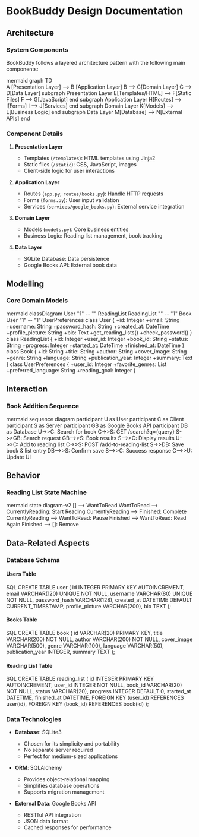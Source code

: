 # BookBuddy Design Documentation

## Architecture

### System Components
BookBuddy follows a layered architecture pattern with the following main components:

mermaid
graph TD  
    A [Presentation Layer] --> B [Application Layer]
    B --> C[Domain Layer]
    C --> D[Data Layer]
    subgraph Presentation Layer
        E[Templates/HTML] --> F[Static Files]
        F --> G[JavaScript]
    end
    subgraph Application Layer
        H[Routes] --> I[Forms]
        I --> J[Services]
    end
    subgraph Domain Layer
        K[Models] --> L[Business Logic]
    end
    subgraph Data Layer
        M[Database] --> N[External APIs]
    end


### Component Details
1. **Presentation Layer**
    - Templates (`/templates`): HTML templates using Jinja2
    - Static files (`/static`): CSS, JavaScript, images
    - Client-side logic for user interactions

2. **Application Layer**
    - Routes (`app.py`, `routes/books.py`): Handle HTTP requests
    - Forms (`forms.py`): User input validation
    - Services (`services/google_books.py`): External service integration

3. **Domain Layer**
    - Models (`models.py`): Core business entities
    - Business Logic: Reading list management, book tracking

4. **Data Layer**
    - SQLite Database: Data persistence
    - Google Books API: External book data

## Modelling

### Core Domain Models

mermaid
classDiagram
User "1" -- "" ReadingList
ReadingList "" -- "1" Book
User "1" -- "1" UserPreferences
class User {
+id: Integer
+email: String
+username: String
+password_hash: String
+created_at: DateTime
+profile_picture: String
+bio: Text
+get_reading_lists()
+check_password()
}
class ReadingList {
+id: Integer
+user_id: Integer
+book_id: String
+status: String
+progress: Integer
+started_at: DateTime
+finished_at: DateTime
}
class Book {
+id: String
+title: String
+author: String
+cover_image: String
+genre: String
+language: String
+publication_year: Integer
+summary: Text
}
class UserPreferences {
+user_id: Integer
+favorite_genres: List
+preferred_language: String
+reading_goal: Integer
}


## Interaction

### Book Addition Sequence
mermaid
sequence diagram
participant U as User
participant C as Client
participant S as Server
participant GB as Google Books API
participant DB as Database
U->>C: Search for book
C->>S: GET /search?q={query}
S->>GB: Search request
GB-->>S: Book results
S-->>C: Display results
U->>C: Add to reading list
C->>S: POST /add-to-reading-list
S->>DB: Save book & list entry
DB-->>S: Confirm save
S-->>C: Success response
C-->>U: Update UI

## Behavior

### Reading List State Machine
mermaid
state diagram-v2
[] --> WantToRead
WantToRead --> CurrentlyReading: Start Reading
CurrentlyReading --> Finished: Complete
CurrentlyReading --> WantToRead: Pause
Finished --> WantToRead: Read Again
Finished --> []: Remove


## Data-Related Aspects

### Database Schema

#### Users Table
SQL
CREATE TABLE user (
id INTEGER PRIMARY KEY AUTOINCREMENT,
email VARCHAR(120) UNIQUE NOT NULL,
username VARCHAR(80) UNIQUE NOT NULL,
password_hash VARCHAR(128),
created_at DATETIME DEFAULT CURRENT_TIMESTAMP,
profile_picture VARCHAR(200),
bio TEXT
);


#### Books Table
SQL
CREATE TABLE book (
id VARCHAR(20) PRIMARY KEY,
title VARCHAR(200) NOT NULL,
author VARCHAR(200) NOT NULL,
cover_image VARCHAR(500),
genre VARCHAR(100),
language VARCHAR(50),
publication_year INTEGER,
summary TEXT
);

#### Reading List Table
SQL
CREATE TABLE reading_list (
id INTEGER PRIMARY KEY AUTOINCREMENT,
user_id INTEGER NOT NULL,
book_id VARCHAR(20) NOT NULL,
status VARCHAR(20),
progress INTEGER DEFAULT 0,
started_at DATETIME,
finished_at DATETIME,
FOREIGN KEY (user_id) REFERENCES user(id),
FOREIGN KEY (book_id) REFERENCES book(id)
);


### Data Technologies
- **Database**: SQLite3
    - Chosen for its simplicity and portability
    - No separate server required
    - Perfect for medium-sized applications

- **ORM**: SQLAlchemy
    - Provides object-relational mapping
    - Simplifies database operations
    - Supports migration management

- **External Data**: Google Books API
    - RESTful API integration
    - JSON data format
    - Cached responses for performance


